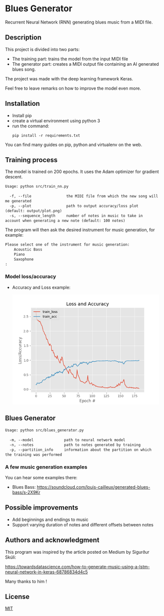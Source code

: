 # Blues Generator

Recurrent Neural Network (RNN) generating blues music from a MIDI file.

## Description

This project is divided into two parts:

* The training part: trains the model from the input MIDI file
* The generator part: creates a MIDI output file containing an AI generated blues song. 

The project was made with the deep learning framework Keras.

Feel free to leave remarks on how to improve the model even more.

## Installation

   * Install pip
   * create a virtual environment using python 3
   * run the command:
       ```
       pip install -r requirements.txt
       ```
You can find many guides on pip, python and virtualenv on the web.
    
## Training process

The model is trained on 200 epochs. It uses the Adam optimizer for gradient descent.

```
Usage: python src/train_nn.py

  -f, --file                the MIDI file from which the new song will me generated  
  -p, --plot                path to output accuracy/loss plot (default: output/plot.png)  
  -s, --sequence_length     number of notes in music to take in account when generating a new note (default: 100 notes)
```

The program will then ask the desired instrument for music generation, for example:

```
Please select one of the instrument for music generation:
	Acoustic Bass
	Piano
	Saxophone
:
```

### Model loss/accuracy

* Accuracy and Loss example:

   ![Image](./output/plot.png) 
   
## Blues Generator

```
Usage: python src/blues_generator.py

  -m, --model              path to neural network model  
  -n, --notes              path to notes generated by training
  -p, --partition_info     information about the partition on which the training was performed
```

### A few music generation examples

You can hear some examples there:

   * Blues Bass: https://soundcloud.com/louis-cailleux/generated-blues-bass/s-2X9Kr

## Possible improvements

* Add beginnings and endings to music
* Support varying duration of notes and different offsets between notes
    
## Authors and acknowledgment

This program was inspired by the article posted on Medium by Sigurður Skúli:

https://towardsdatascience.com/how-to-generate-music-using-a-lstm-neural-network-in-keras-68786834d4c5

Many thanks to him !

## License
[MIT](https://choosealicense.com/licenses/mit/)